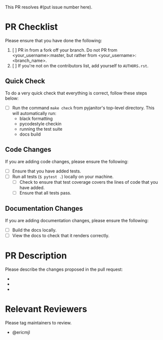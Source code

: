 This PR resolves #(put issue number here).

# PR Checklist

Please ensure that you have done the following:

1. [ ] PR in from a fork off your branch. Do not PR from <your_username>:master, but rather from <your_username>:<branch_name>.
2. [ ] If you're not on the contributors list, add yourself to `AUTHORS.rst`.

## Quick Check

To do a very quick check that everything is correct, follow these steps below:

- [ ] Run the command `make check` from pyjanitor's top-level directory. This will automatically run:
    - black formatting
    - pycodestyle checkin
    - running the test suite
    - docs build

## Code Changes

If you are adding code changes, please ensure the following:

- [ ] Ensure that you have added tests.
- [ ] Run all tests (`$ pytest .`) locally on your machine.
    - [ ] Check to ensure that test coverage covers the lines of code that you have added.
    - [ ] Ensure that all tests pass.

## Documentation Changes

If you are adding documentation changes, please ensure the following:

- [ ] Build the docs locally.
- [ ] View the docs to check that it renders correctly.

# PR Description

Please describe the changes proposed in the pull request:

- 
- 
- 

# Relevant Reviewers

Please tag maintainers to review.

- @ericmjl
